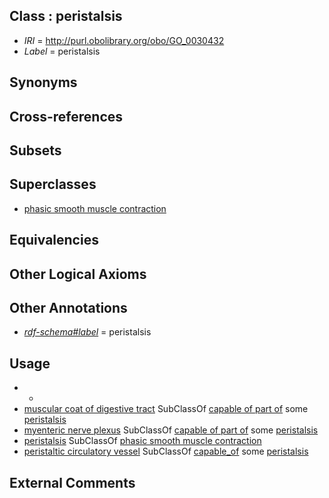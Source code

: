 
## Class : peristalsis

 * *IRI* = http://purl.obolibrary.org/obo/GO_0030432
 * *Label* = peristalsis

## Synonyms


## Cross-references


## Subsets


## Superclasses

 * [phasic smooth muscle contraction](../../GO/21/GO_0014821.md)

## Equivalencies


## Other Logical Axioms


## Other Annotations

 * *[rdf-schema#label](../../el/rdf-schema#label.md)* = peristalsis

## Usage

 * -
 * [muscular coat of digestive tract](../../UBERON/61/UBERON_0018261.md) SubClassOf [capable of part of](../../RO/16/RO_0002216.md) some [peristalsis](../../GO/32/GO_0030432.md)
 * [myenteric nerve plexus](../../UBERON/39/UBERON_0002439.md) SubClassOf [capable of part of](../../RO/16/RO_0002216.md) some [peristalsis](../../GO/32/GO_0030432.md)
 * [peristalsis](../../GO/32/GO_0030432.md) SubClassOf [phasic smooth muscle contraction](../../GO/21/GO_0014821.md)
 * [peristaltic circulatory vessel](../../UBERON/27/UBERON_0015227.md) SubClassOf [capable_of](../../RO/15/RO_0002215.md) some [peristalsis](../../GO/32/GO_0030432.md)

## External Comments


